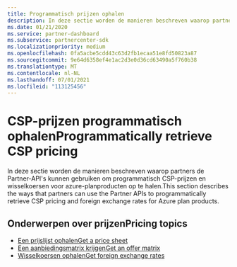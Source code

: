 ```yaml
---
title: Programmatisch prijzen ophalen
description: In deze sectie worden de manieren beschreven waarop partners de Partner-API's kunnen gebruiken om programmatisch prijzen en wisselkoersen voor Azure-planproducten op te halen.
ms.date: 01/21/2020
ms.service: partner-dashboard
ms.subservice: partnercenter-sdk
ms.localizationpriority: medium
ms.openlocfilehash: 0fa5acbe5cdd43c63d2fb1ecaa51e8fd50823a87
ms.sourcegitcommit: 9e64d6358ef4e1ac2d3e0d36cd63490a5f760b38
ms.translationtype: MT
ms.contentlocale: nl-NL
ms.lasthandoff: 07/01/2021
ms.locfileid: "113125456"
---
```

# <a name="programmatically-retrieve-csp-pricing"></a><span data-ttu-id="518db-103">CSP-prijzen programmatisch ophalen</span><span class="sxs-lookup"><span data-stu-id="518db-103">Programmatically retrieve CSP pricing</span></span>

<span data-ttu-id="518db-104">In deze sectie worden de manieren beschreven waarop partners de Partner-API's kunnen gebruiken om programmatisch CSP-prijzen en wisselkoersen voor azure-planproducten op te halen.</span><span class="sxs-lookup"><span data-stu-id="518db-104">This section describes the ways that partners can use the Partner APIs to programmatically retrieve CSP pricing and foreign exchange rates for Azure plan products.</span></span>

## <a name="pricing-topics"></a><span data-ttu-id="518db-105">Onderwerpen over prijzen</span><span class="sxs-lookup"><span data-stu-id="518db-105">Pricing topics</span></span>

- [<span data-ttu-id="518db-106">Een prijslijst ophalen</span><span class="sxs-lookup"><span data-stu-id="518db-106">Get a price sheet</span></span>](get-a-price-sheet.md)
- [<span data-ttu-id="518db-107">Een aanbiedingsmatrix krijgen</span><span class="sxs-lookup"><span data-stu-id="518db-107">Get an offer matrix</span></span>](get-an-offer-matrix.md)
- [<span data-ttu-id="518db-108">Wisselkoersen ophalen</span><span class="sxs-lookup"><span data-stu-id="518db-108">Get foreign exchange rates</span></span>](get-foreign-exchange-rates.md)
